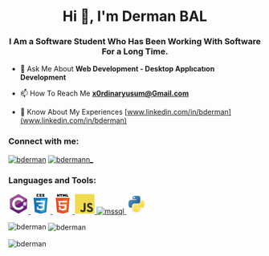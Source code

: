 <h1 align="center">Hi 👋, I'm Derman BAL</h1>
<h3 align="center">I Am a Software Student Who Has Been Working With Software For a Long Time.</h3>

- 💬 Ask Me About **Web Development - Desktop Applıcatıon Development**

- 📫 How To Reach Me **x0rdinaryusum@Gmail.com**

- 📄 Know About My Experiences [www.linkedin.com/in/bderman](www.linkedin.com/in/bderman)

<h3 align="left">Connect with me:</h3>
<p align="left">
<a href="https://linkedin.com/in/bderman" target="blank"><img align="center" src="https://raw.githubusercontent.com/rahuldkjain/github-profile-readme-generator/master/src/images/icons/Social/linked-in-alt.svg" alt="bderman" height="30" width="40" /></a>
<a href="https://instagram.com/bdermann_" target="blank"><img align="center" src="https://raw.githubusercontent.com/rahuldkjain/github-profile-readme-generator/master/src/images/icons/Social/instagram.svg" alt="bdermann_" height="30" width="40" /></a>
</p>

<h3 align="left">Languages and Tools:</h3>
<p align="left"> <a href="https://www.w3schools.com/cs/" target="_blank" rel="noreferrer"> <img src="https://raw.githubusercontent.com/devicons/devicon/master/icons/csharp/csharp-original.svg" alt="csharp" width="40" height="40"/> </a> <a href="https://www.w3schools.com/css/" target="_blank" rel="noreferrer"> <img src="https://raw.githubusercontent.com/devicons/devicon/master/icons/css3/css3-original-wordmark.svg" alt="css3" width="40" height="40"/> </a> <a href="https://www.w3.org/html/" target="_blank" rel="noreferrer"> <img src="https://raw.githubusercontent.com/devicons/devicon/master/icons/html5/html5-original-wordmark.svg" alt="html5" width="40" height="40"/> </a> <a href="https://developer.mozilla.org/en-US/docs/Web/JavaScript" target="_blank" rel="noreferrer"> <img src="https://raw.githubusercontent.com/devicons/devicon/master/icons/javascript/javascript-original.svg" alt="javascript" width="40" height="40"/> </a> <a href="https://www.microsoft.com/en-us/sql-server" target="_blank" rel="noreferrer"> <img src="https://www.svgrepo.com/show/303229/microsoft-sql-server-logo.svg" alt="mssql" width="40" height="40"/> </a> <a href="https://www.python.org" target="_blank" rel="noreferrer"> <img src="https://raw.githubusercontent.com/devicons/devicon/master/icons/python/python-original.svg" alt="python" width="40" height="40"/> </a> </p>

<p><img align="left" src="https://github-readme-stats.vercel.app/api/top-langs?username=bderman&show_icons=true&locale=en&layout=compact" alt="bderman" /></p>

<p>&nbsp;<img align="center" src="https://github-readme-stats.vercel.app/api?username=bderman&show_icons=true&locale=en" alt="bderman" /></p>

<p><img align="center" src="https://github-readme-streak-stats.herokuapp.com/?user=bderman&" alt="bderman" /></p>
